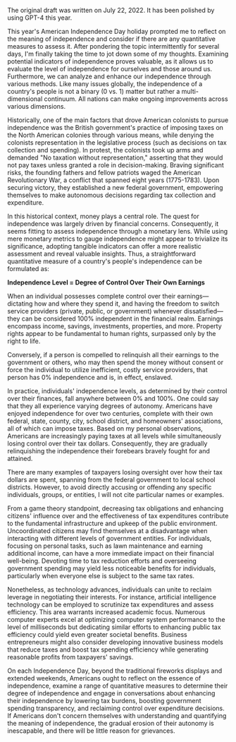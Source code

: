 The original draft was written on July 22, 2022. It has been polished by using GPT-4 this year. 

This year's American Independence Day holiday prompted me to reflect on the meaning of independence and consider if there are any quantitative measures to assess it. After pondering the topic intermittently for several days, I'm finally taking the time to jot down some of my thoughts. Examining potential indicators of independence proves valuable, as it allows us to evaluate the level of independence for ourselves and those around us. Furthermore, we can analyze and enhance our independence through various methods. Like many issues globally, the independence of a country's people is not a binary (0 vs. 1) matter but rather a multi-dimensional continuum. All nations can make ongoing improvements across various dimensions.

Historically, one of the main factors that drove American colonists to pursue independence was the British government's practice of imposing taxes on the North American colonies through various means, while denying the colonists representation in the legislative process (such as decisions on tax collection and spending). In protest, the colonists took up arms and demanded "No taxation without representation," asserting that they would not pay taxes unless granted a role in decision-making. Braving significant risks, the founding fathers and fellow patriots waged the American Revolutionary War, a conflict that spanned eight years (1775-1783). Upon securing victory, they established a new federal government, empowering themselves to make autonomous decisions regarding tax collection and expenditure.

In this historical context, money plays a central role. The quest for independence was largely driven by financial concerns. Consequently, it seems fitting to assess independence through a monetary lens. While using mere monetary metrics to gauge independence might appear to trivialize its significance, adopting tangible indicators can offer a more realistic assessment and reveal valuable insights. Thus, a straightforward quantitative measure of a country's people's independence can be formulated as:

**Independence Level = Degree of Control Over Their Own Earnings**

When an individual possesses complete control over their earnings—dictating how and where they spend it, and having the freedom to switch service providers (private, public, or government) whenever dissatisfied—they can be considered 100% independent in the financial realm. Earnings encompass income, savings, investments, properties, and more. Property rights appear to be fundamental to human rights, surpassed only by the right to life.

Conversely, if a person is compelled to relinquish all their earnings to the government or others, who may then spend the money without consent or force the individual to utilize inefficient, costly service providers, that person has 0% independence and is, in effect, enslaved.

In practice, individuals' independence levels, as determined by their control over their finances, fall anywhere between 0% and 100%. One could say that they all experience varying degrees of autonomy. Americans have enjoyed independence for over two centuries, complete with their own federal, state, county, city, school district, and homeowners' associations, all of which can impose taxes. Based on my personal observations, Americans are increasingly paying taxes at all levels while simultaneously losing control over their tax dollars. Consequently, they are gradually relinquishing the independence their forebears bravely fought for and attained.

There are many examples of taxpayers losing oversight over how their tax dollars are spent, spanning from the federal government to local school districts. However, to avoid directly accusing or offending any specific individuals, groups, or entities, I will not cite particular names or examples.

From a game theory standpoint, decreasing tax obligations and enhancing citizens' influence over and the effectiveness of tax expenditures contribute to the fundamental infrastructure and upkeep of the public environment. Uncoordinated citizens may find themselves at a disadvantage when interacting with different levels of government entities. For individuals, focusing on personal tasks, such as lawn maintenance and earning additional income, can have a more immediate impact on their financial well-being. Devoting time to tax reduction efforts and overseeing government spending may yield less noticeable benefits for individuals, particularly when everyone else is subject to the same tax rates.

Nonetheless, as technology advances, individuals can unite to reclaim leverage in negotiating their interests. For instance, artificial intelligence technology can be employed to scrutinize tax expenditures and assess efficiency. This area warrants increased academic focus. Numerous computer experts excel at optimizing computer system performance to the level of milliseconds but dedicating similar efforts to enhancing public tax efficiency could yield even greater societal benefits. Business entrepreneurs might also consider developing innovative business models that reduce taxes and boost tax spending efficiency while generating reasonable profits from taxpayers' savings.

On each Independence Day, beyond the traditional fireworks displays and extended weekends, Americans ought to reflect on the essence of independence, examine a range of quantitative measures to determine their degree of independence and engage in conversations about enhancing their independence by lowering tax burdens, boosting government spending transparency, and reclaiming control over expenditure decisions. If Americans don't concern themselves with understanding and quantifying the meaning of independence, the gradual erosion of their autonomy is inescapable, and there will be little reason for grievances.
